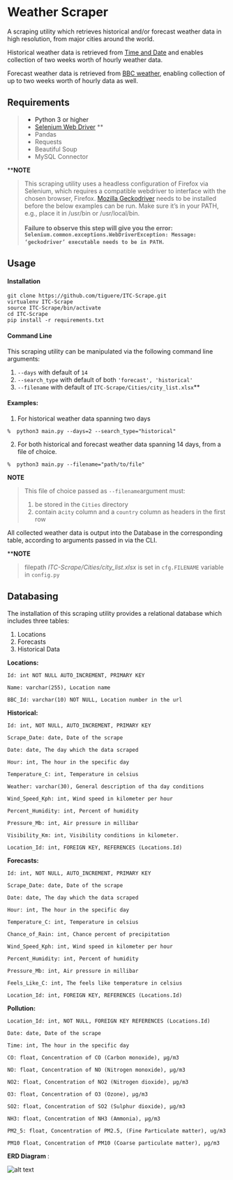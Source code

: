 Weather Scraper
===

A scraping utility which retrieves historical and/or forecast weather data in high resolution, 
from major cities around the world.

Historical weather data is retrieved from <a href="www.timeanddate.com/weather">Time and Date</a> and enables collection of two weeks 
worth of hourly weather data.

Forecast weather data is retrieved from <a href="https://www.bbc.com/weather/293397">BBC weather<a/>,
enabling collection of up to two weeks worth of hourly data as well.

## Requirements

> * Python 3 or higher
> * <a href="https://www.selenium.dev/downloads/">Selenium Web Driver</a> **
> * Pandas
> * Requests
> * Beautiful Soup
> * MySQL Connector

****NOTE**
> This scraping utility uses a headless configuration of Firefox via Selenium, which
> requires a compatible webdriver to interface with the chosen browser, Firefox. 
> <a href="https://github.com/mozilla/geckodriver/releases">Mozilla Geckodriver</a> needs to be installed before the below examples can be run. 
> Make sure it’s in your PATH, e.g., place it in /usr/bin or /usr/local/bin.
> <br><br>
> **Failure to observe this step will give you the error: <br>```Selenium.common.exceptions.WebDriverException: Message: ‘geckodriver’ executable needs to be in PATH```.**

##  Usage ##

#### Installation
```
git clone https://github.com/tiguere/ITC-Scrape.git  
virtualenv ITC-Scrape  
source ITC-Scrape/bin/activate  
cd ITC-Scrape   
pip install -r requirements.txt
```

#### Command Line
This scraping utility can be manipulated via the following command line arguments:

1. ```--days``` with default of ```14```
2.  ```--search_type``` with default of both ```'forecast', 'historical'```
3.  ```--filename``` with default of ```ITC-Scrape/Cities/city_list.xlsx```**


#### Examples:

1. For historical weather data spanning two days
 ```
 %  python3 main.py --days=2 --search_type="historical"
 ```
2. For both historical and forecast weather data spanning 14 days, from a file of choice.
 ```
 %  python3 main.py --filename="path/to/file"
 ```
 **NOTE**<br>
   >This file of choice passed as ```--filename```argument must:
   > 1. be stored in the ```Cities``` directory 
   > 2. contain a```city``` column and a ```country``` column as headers in the first row 

All collected weather data is output into the Database 
in the corresponding table, according to arguments passed in via the CLI.

****NOTE**
>filepath *ITC-Scrape/Cities/city_list.xlsx* is set in ```cfg.FILENAME``` variable in ```config.py``` 



##  Databasing

The installation of this scraping utility provides a relational database which includes three tables:

1. Locations
2. Forecasts 
3. Historical Data

__Locations:__

```
Id: int NOT NULL AUTO_INCREMENT, PRIMARY KEY

Name: varchar(255), Location name

BBC_Id: varchar(10) NOT NULL, Location number in the url
```

__Historical:__

```
Id: int, NOT NULL, AUTO_INCREMENT, PRIMARY KEY

Scrape_Date: date, Date of the scrape

Date: date, The day which the data scraped

Hour: int, The hour in the specific day

Temperature_C: int, Temperature in celsius

Weather: varchar(30), General description of tha day conditions

Wind_Speed_Kph: int, Wind speed in kilometer per hour

Percent_Humidity: int, Percent of humidity

Pressure_Mb: int, Air pressure in millibar

Visibility_Km: int, Visibility conditions in kilometer.

Location_Id: int, FOREIGN KEY, REFERENCES (Locations.Id)
```

__Forecasts:__

```
Id: int, NOT NULL, AUTO_INCREMENT, PRIMARY KEY

Scrape_Date: date, Date of the scrape

Date: date, The day which the data scraped

Hour: int, The hour in the specific day

Temperature_C: int, Temperature in celsius

Chance_of_Rain: int, Chance percent of precipitation

Wind_Speed_Kph: int, Wind speed in kilometer per hour

Percent_Humidity: int, Percent of humidity

Pressure_Mb: int, Air pressure in millibar

Feels_Like_C: int, The feels like temperature in celsius

Location_Id: int, FOREIGN KEY, REFERENCES (Locations.Id)
```


__Pollution:__

```
Location_Id: int, NOT NULL, FOREIGN KEY REFERENCES (Locations.Id)

Date: date, Date of the scrape

Time: int, The hour in the specific day

CO: float, Сoncentration of CO (Carbon monoxide), μg/m3

NO: float, Сoncentration of NO (Nitrogen monoxide), μg/m3

NO2: float, Сoncentration of NO2 (Nitrogen dioxide), μg/m3

O3: float, Сoncentration of O3 (Ozone), μg/m3

SO2: float,	Сoncentration of SO2 (Sulphur dioxide), μg/m3

NH3: float, Сoncentration of NH3 (Ammonia), μg/m3

PM2_5: float, Сoncentration of PM2.5, (Fine Particulate matter), ug/m3

PM10 float, Сoncentration of PM10 (Coarse particulate matter), μg/m3
```

 __ERD Diagram__ : 
 
 ![alt text](https://github.com/tiguere/ITC-Scrape/blob/master/Database/weather.png?raw=true)
